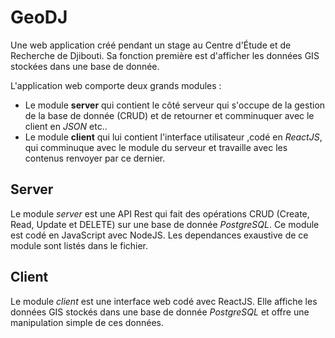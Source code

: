 # GeoDJ

Une web application créé pendant un stage au Centre d'Étude et de Recherche de Djibouti. Sa fonction première est d'afficher les données GIS stockées dans une base de donnée.

L'application web comporte deux grands modules :

  - Le module **server** qui contient le côté serveur qui s'occupe de la gestion de la base de donnée (CRUD) et de retourner et comminuquer avec le client en _JSON_ etc..
  - Le module **client** qui lui contient l'interface utilisateur ,codé en _ReactJS_, qui comminuque avec le module du serveur et travaille avec les contenus renvoyer par ce dernier.

## Server

Le module *server* est une API Rest qui fait des opérations CRUD (Create, Read, Update et DELETE) sur une base de donnée _PostgreSQL_. Ce module est codé en JavaScript avec NodeJS. Les dependances exaustive de ce module sont listés dans le fichier.

## Client

Le module *client* est une interface web codé avec ReactJS. Elle affiche les données GIS stockés dans une base de donnée _PostgreSQL_ et offre une manipulation simple de ces données.
